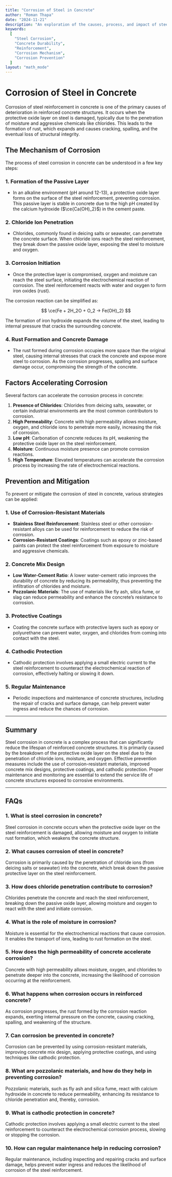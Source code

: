 ```yaml
---
title: "Corrosion of Steel in Concrete"
author: "Roman Thapa"
date: "2024-11-21"
description: "An exploration of the causes, process, and impact of steel corrosion in concrete, along with methods for prevention and mitigation."
keywords:
  [
    "Steel Corrosion",
    "Concrete Durability",
    "Reinforcement",
    "Corrosion Mechanism",
    "Corrosion Prevention"
  ]
layout: "math_mode"
---
```


# Corrosion of Steel in Concrete

Corrosion of steel reinforcement in concrete is one of the primary causes of deterioration in reinforced concrete structures. It occurs when the protective oxide layer on steel is damaged, typically due to the penetration of moisture and aggressive chemicals like chlorides. This leads to the formation of rust, which expands and causes cracking, spalling, and the eventual loss of structural integrity.

## The Mechanism of Corrosion

The process of steel corrosion in concrete can be understood in a few key steps:

### 1. **Formation of the Passive Layer**
   - In an alkaline environment (pH around 12-13), a protective oxide layer forms on the surface of the steel reinforcement, preventing corrosion. This passive layer is stable in concrete due to the high pH created by the calcium hydroxide ($\ce{Ca(OH)_2}$) in the cement paste.

### 2. **Chloride Ion Penetration**
   - Chlorides, commonly found in deicing salts or seawater, can penetrate the concrete surface. When chloride ions reach the steel reinforcement, they break down the passive oxide layer, exposing the steel to moisture and oxygen.

### 3. **Corrosion Initiation**
   - Once the protective layer is compromised, oxygen and moisture can reach the steel surface, initiating the electrochemical reaction of corrosion. The steel reinforcement reacts with water and oxygen to form iron oxides (rust).

   The corrosion reaction can be simplified as:

   $$
   \ce{Fe + 2H_2O + O_2 -> Fe(OH)_2}
   $$

   The formation of iron hydroxide expands the volume of the steel, leading to internal pressure that cracks the surrounding concrete.

### 4. **Rust Formation and Concrete Damage**
   - The rust formed during corrosion occupies more space than the original steel, causing internal stresses that crack the concrete and expose more steel to corrosion. As the corrosion progresses, spalling and surface damage occur, compromising the strength of the concrete.

## Factors Accelerating Corrosion

Several factors can accelerate the corrosion process in concrete:
1. **Presence of Chlorides**: Chlorides from deicing salts, seawater, or certain industrial environments are the most common contributors to corrosion.
2. **High Permeability**: Concrete with high permeability allows moisture, oxygen, and chloride ions to penetrate more easily, increasing the risk of corrosion.
3. **Low pH**: Carbonation of concrete reduces its pH, weakening the protective oxide layer on the steel reinforcement.
4. **Moisture**: Continuous moisture presence can promote corrosion reactions.
5. **High Temperature**: Elevated temperatures can accelerate the corrosion process by increasing the rate of electrochemical reactions.

## Prevention and Mitigation

To prevent or mitigate the corrosion of steel in concrete, various strategies can be applied:

### 1. **Use of Corrosion-Resistant Materials**
   - **Stainless Steel Reinforcement**: Stainless steel or other corrosion-resistant alloys can be used for reinforcement to reduce the risk of corrosion.
   - **Corrosion-Resistant Coatings**: Coatings such as epoxy or zinc-based paints can protect the steel reinforcement from exposure to moisture and aggressive chemicals.

### 2. **Concrete Mix Design**
   - **Low Water-Cement Ratio**: A lower water-cement ratio improves the durability of concrete by reducing its permeability, thus preventing the infiltration of chlorides and moisture.
   - **Pozzolanic Materials**: The use of materials like fly ash, silica fume, or slag can reduce permeability and enhance the concrete’s resistance to corrosion.

### 3. **Protective Coatings**
   - Coating the concrete surface with protective layers such as epoxy or polyurethane can prevent water, oxygen, and chlorides from coming into contact with the steel.

### 4. **Cathodic Protection**
   - Cathodic protection involves applying a small electric current to the steel reinforcement to counteract the electrochemical reaction of corrosion, effectively halting or slowing it down.

### 5. **Regular Maintenance**
   - Periodic inspections and maintenance of concrete structures, including the repair of cracks and surface damage, can help prevent water ingress and reduce the chances of corrosion.

---

## Summary

Steel corrosion in concrete is a complex process that can significantly reduce the lifespan of reinforced concrete structures. It is primarily caused by the breakdown of the protective oxide layer on the steel due to the penetration of chloride ions, moisture, and oxygen. Effective prevention measures include the use of corrosion-resistant materials, improved concrete mix designs, protective coatings, and cathodic protection. Proper maintenance and monitoring are essential to extend the service life of concrete structures exposed to corrosive environments.

---

## FAQs

### 1. What is steel corrosion in concrete?
Steel corrosion in concrete occurs when the protective oxide layer on the steel reinforcement is damaged, allowing moisture and oxygen to initiate rust formation, which weakens the concrete structure.

### 2. What causes corrosion of steel in concrete?
Corrosion is primarily caused by the penetration of chloride ions (from deicing salts or seawater) into the concrete, which break down the passive protective layer on the steel reinforcement.

### 3. How does chloride penetration contribute to corrosion?
Chlorides penetrate the concrete and reach the steel reinforcement, breaking down the passive oxide layer, allowing moisture and oxygen to react with the steel and initiate corrosion.

### 4. What is the role of moisture in corrosion?
Moisture is essential for the electrochemical reactions that cause corrosion. It enables the transport of ions, leading to rust formation on the steel.

### 5. How does the high permeability of concrete accelerate corrosion?
Concrete with high permeability allows moisture, oxygen, and chlorides to penetrate deeper into the concrete, increasing the likelihood of corrosion occurring at the reinforcement.

### 6. What happens when corrosion occurs in reinforced concrete?
As corrosion progresses, the rust formed by the corrosion reaction expands, exerting internal pressure on the concrete, causing cracking, spalling, and weakening of the structure.

### 7. Can corrosion be prevented in concrete?
Corrosion can be prevented by using corrosion-resistant materials, improving concrete mix design, applying protective coatings, and using techniques like cathodic protection.

### 8. What are pozzolanic materials, and how do they help in preventing corrosion?
Pozzolanic materials, such as fly ash and silica fume, react with calcium hydroxide in concrete to reduce permeability, enhancing its resistance to chloride penetration and, thereby, corrosion.

### 9. What is cathodic protection in concrete?
Cathodic protection involves applying a small electric current to the steel reinforcement to counteract the electrochemical corrosion process, slowing or stopping the corrosion.

### 10. How can regular maintenance help in reducing corrosion?
Regular maintenance, including inspecting and repairing cracks and surface damage, helps prevent water ingress and reduces the likelihood of corrosion of the steel reinforcement.
